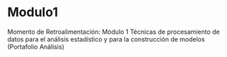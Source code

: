 # Modulo1
Momento de Retroalimentación: Módulo 1 Técnicas de procesamiento de datos para el análisis estadístico y para la construcción de modelos (Portafolio Análisis)
